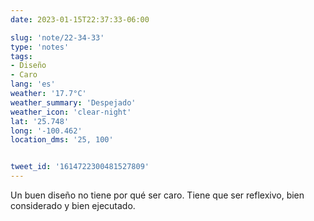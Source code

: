```yaml
---
date: 2023-01-15T22:37:33-06:00

slug: 'note/22-34-33'
type: 'notes'
tags:
- Diseño
- Caro
lang: 'es'
weather: '17.7°C'
weather_summary: 'Despejado'
weather_icon: 'clear-night'
lat: '25.748'
long: '-100.462'
location_dms: '25, 100'


tweet_id: '1614722300481527809'
---
```

Un buen diseño no tiene por qué ser caro. Tiene que ser reflexivo, bien considerado y bien ejecutado.